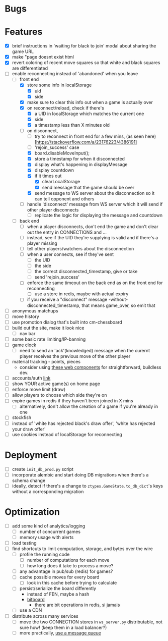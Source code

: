 # Bugs

# Features
- [x] brief instructions in 'waiting for black to join' modal about sharing the game URL
- [x] make "page doesnt exist html
- [x] revert coloring of recent move squares so that white and black squares are differentiated
- [ ] enable reconnecting instead of 'abandoned' when you leave
  - [ ] front end
    - [x] store some info in localStorage
      - [x] uid
      - [x] side
    - [x] make sure to clear this info out when a game is actually over
    - [x] on reconnect/reload, check if there's
        - [x] a UID in localStorage which matches the current one
        - [x] side
        - [x] a timestamp less than X minutes old
    - [ ] on disconnect,
        - [ ] try to reconnect in front end for a few mins, (as seen here)[https://stackoverflow.com/a/23176223/4386191]
        - [ ] 'rejoin_success' case
        - [x] board.disableMoveInput();
        - [x] store a timestamp for when it disconnected
        - [x] display what's happening in displayMessage 
        - [x] display countdown
        - [x] if it times out
          - [x] clearLocalStorage
          - [x] send message that the game should be over
        - [x] send message to WS server about the disconnection so it can tell opponent and others
    - [ ] handle 'disconnect' message from WS server which it will send if other player disconnects
      - [ ] replicate the logic for displaying the message and countdown
  - [ ] back end
    - [ ] when a player disconnects, don't end the game and don't clear out the entry in CONNECTIONS and ...
    - [ ] instead, see if the UID they're supplying is valid and if there's a player missing
    - [ ] tell other players/watchers about the disconnection
    - [ ] when a user connects, see if they've sent 
      - [ ] the UID 
      - [ ] the side
      - [ ] the correct disconnected_timestamp, give or take
      - [ ] send 'rejoin_success'
    - [ ] enforce the same timeout on the back end as on the front end for reconnecting
      - [ ] use a store in redis, maybe with actual expiry
    - [ ] if you receive a "disconnect" message -without- disconnected_timestamp, that means game_over, so emit that
- [ ] anonymous matchups
- [ ] move history
- [ ] use promotion dialog that's built into cm-chessboard
- [ ] build out the site, make it look nice
  - [ ] nav bar
- [ ] some basic rate limiting/IP-banning
- [ ] game clock
  - [ ] need to send an 'ack'(knowledged) message when the curernt player receives the previous move of the other player
- [ ] material tracking - points, pieces
  - consider using [these web components](https://shoelace.style/) for straightforward, buildless dev.
- [ ] accounts/auth [link](https://websockets.readthedocs.io/en/10.4/topics/authentication.html#sending-credentials)
- [ ] show YOUR active game(s) on home page
- [ ] enforce move limit (draw)
- [ ] allow players to choose which side they're on
- [ ] expire games in redis if they haven't been joined in X mins
  - [ ] alternatively, don't allow the creation of a game if you're already in one
- [ ] stockfish
- [ ] instead of 'white has rejected black's draw offer', 'white has rejected your draw offer'
- [ ] use cookies instead of localStorage for reconnecting

# Deployment
- [ ] create `init_db_prod.py` script 
- [ ] incorporate alembic and start doing DB migrations when there's a schema change
- [ ] ideally, detect if there's a change to `ztypes.GameState.to_db_dict`'s keys without a corresponding migration

# Optimization
- [ ] add some kind of analytics/logging
  - [ ] number of concurrent games
  - [ ] memory usage with alerts
- [ ] load testing
- [ ] find shortcuts to limit computation, storage, and bytes over the wire
  - [ ] profile the running code
    - [ ] number of computations for each move
    - [ ] how long does it take to process a move?
  - [ ] any advantage in pub/sub (redis) for games?
  - [ ] cache possible moves for every board
    - [ ] look in this cache before trying to calculate
  - [ ] persist/serialize the board differently
    - instead of FEN, maybe a hash
    - [bitboard](https://blog.devgenius.io/improve-as-a-software-engineer-by-writing-a-chess-engine-c360109371aa)
      - there are bit operations in redis, si jamais
  - [ ] use a CDN
- [ ] distribute across many services
  - [ ] move the two CONNECTION stores in `ws_server.py` distributable, not sure how! (keep them in a load balancer?)
  - [ ] more practically, [use a message queue](https://stackoverflow.com/a/44428469)

